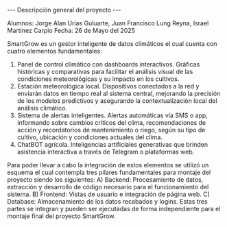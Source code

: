 --- Descripción general del proyecto ---

Alumnos: Jorge Alan Urias Guluarte, Juan Francisco Lung Reyna, Israel Martinez Carpio
Fecha: 26 de Mayo del 2025

SmartGrow es un gestor inteligente de datos climáticos el cual cuenta con cuatro elementos fundamentales:
1. Panel de control climático con dashboards interactivos. Gráficas históricas y comparativas para facilitar el análisis visual de las condiciones meteorológicas y su impacto en los cultivos.
2. Estación meteorológica local. Dispositivos conectados a la red y enviarán datos en tiempo real al sistema central, mejorando la precisión de los modelos predictivos y asegurando la contextualización local del análisis climático.
3. Sistema de alertas inteligentes. Alertas automáticas vía SMS o app, informando sobre cambios críticos del clima, recomendaciones de acción y recordatorios de mantenimiento o riego, según su tipo de cultivo, ubicación y condiciones actuales del clima.
4. ChatBOT agrícola. Inteligencias artificiales generativas que brinden asistencia interactiva a través de Telegram o plataformas web.

Para poder llevar a cabo la integración de estos elementos se utilizó un esquema el cual contempla tres pilares fundamentales para montaje del proyecto siendo los siguientes:
  A) Backend: Procesamiento de datos, extracción y desarrollo de código necesario para el funcionamiento del sistema.
  B) Frontend: Vistas de usuario e integración de página web.
  C) Database: Almacenamiento de los datos recabados y logins.
Estas tres partes se integran y pueden ser ejecutadas de forma independiente para el montaje final del proyecto SmartGrow.
